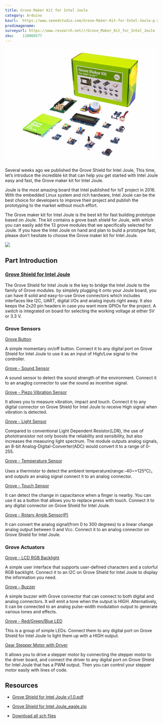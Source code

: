 ```yaml
---
title: Grove Maker Kit for Intel Joule
category: Arduino
bzurl:  https://www.seeedstudio.com/Grove-Maker-Kit-for-Intel-Joule-p-2796.html
prodimagename:
surveyurl: https://www.research.net/r/Grove_Maker_Kit_for_Intel_Joule
sku:    110060577
---
```


![](https://github.com/SeeedDocument/Grove_Maker_Kit_for_Intel_Joule/raw/master/img/wuVn2N00lFDeHDqruNo2IO3v.jpg)

Several weeks ago we published the Grove Shield for Intel Joule, This time, let’s introduce the incredible kit that can help you get started with Intel Joule easy and fast, the Grove maker kit for Intel Joule.

Joule is the most amazing board that Intel published for IoT project in 2016. With the embedded Linux system and rich hardware, Intel Joule can be the best choice for developers to improve their project and publish the prototyping to the market without much effort.

The Grove maker kit for Intel Joule is the best kit for fast building prototype based on Joule. The kit contains a grove bash shield for Joule, with which you can easily add the 13 grove modules that we specifically selected for Joule. If you have the Intel Joule on hand and plan to build a prototype fast, please don’t hesitate to choose the Grove maker kit for Intel Joule.

[![](https://github.com/SeeedDocument/Seeed-WiKi/raw/master/docs/images/300px-Get_One_Now_Banner-ragular.png)](https://www.seeedstudio.com/Grove-Maker-Kit-for-Intel-Joule-p-2796.html)


## Part Introduction

### [Grove Shield for Intel Joule](http://wiki.seeed.cc/Grove_Shield_for_Intel_Joule/)

The Grove Shield for Intel Joule is the key to bridge the Intel Joule to the family of Grove modules. by simplely plugging it onto your Joule board, you can have 8 solid and easy-to-use Grove connectors which includes interfaces like I2C, UART, digital I/Os and analog inputs right away. It also keeps the 2x20 pin headers in case you want more GPIOs for the project. A switch is integrated on board for selecting the working voltage at either 5V or 3.3 V.

### Grove Sensors
[Grove Button](http://wiki.seeed.cc/Grove-Button/)

A simple momentary on/off button. Connect it to any digital port on Grove Shield for Intel Joule to use it as an input of High/Low signal to the controller.

[Grove - Sound Sensor](http://wiki.seeed.cc/Grove-Sound_Sensor/)

A sound sensor to detect the sound strength of the environment. Connect it to an anaglog connector to use the sound as incentive signal.

[Grove - Piezo Vibration Sensor](http://wiki.seeed.cc/Grove-Piezo_Vibration_Sensor/)

It allows you to measure vibration, impact and touch. Connect it to any digital connector on Grove Shield for Intel Joule to receive High signal when vibration is detected.

[Grove - Light Sensor](http://wiki.seeed.cc/Grove-Light_Sensor/)

Compared to conventional Light Dependent Resistor(LDR), the use of phototransistor not only boosts the reliability and sensibility, but also increases the measuring light spectrum. The module outputs analog signals, an 8-bit Analog-Digital-Converter(ADC) would convert it to a range of 0-255.

[Grove - Temperature Sensor](http://wiki.seeed.cc/Grove-Temperature_Sensor/)

Uses a thermistor to detect the ambient temperature(range:-40~+125℃)， and outputs an analog signal connect it to an analog connector.

[Grove - Touch Sensor](http://wiki.seeed.cc/Grove-Touch_Sensor/)

It can detect the change in capacitance when a finger is nearby. You can use it as a button that allows you to replace press with touch. Connect it to any digital connector on Grove Shield for Intel Joule.

<a href="http://wiki.seeed.cc/Grove-Rotary_Angle_Sensor/">Grove - Rotary Angle Sensor(P)</a>

It can convert the analog signal(from 0 to 300 degrees) to a linear change analog output between 0 and Vcc. Connect it to an analog connector on Grove Shield for Intel Joule.



### Grove Actuators
[Grove - LCD RGB Backlight](http://wiki.seeed.cc/Grove-LCD_RGB_Backlight/)

A simple user interface that supports user-defined characters and a colorful RGB backlight. Connect it to an I2C on Grove Shield for Intel Joule to display the information you need.


[Grove - Buzzer](http://wiki.seeed.cc/Grove-Buzzer/)

A simple buzzer with Grove connector that can connect to both digital and analog connectors. It will emit a tone when the output is HIGH. Alternatively, it can be connected to an analog pulse-width modulation output to generate various tones and effects.

[Grove - Red/Green/Blue LED](http://wiki.seeed.cc/Grove-Red_LED/)

This is a group of simple LEDs. Connect them to any digital port on Grove Shield for Intel Joule to light them up with a HIGH output.

[Gear Stepper Motor with Driver](https://www.seeedstudio.com/Gear-Stepper-Motor-with-Driver-p-1685.html)

It allows you to drive a stepper motor by connecting the stepper motor to the driver board, and connect the driver to any digital port on Grove Shield for Intel Joule that has a PWM output. Then you can control your stepper motor easily with lines of code.


## Resources
- [Grove Shield for Intel Joule v1.0.pdf](https://github.com/SeeedDocument/Grove_Maker_Kit_for_Intel_Joule/raw/master/res/Grove%20Shield%20for%20Intel%20Joule%20v1.0.pdf)
- [Grove Shield for Intel Joule_eagle.zip](https://github.com/SeeedDocument/Grove_Maker_Kit_for_Intel_Joule/raw/master/res/Grove%20Shield%20for%20Intel%20Joule_eagle.zip)

- [Download all sch files](https://github.com/SeeedDocument/Grove_Maker_Kit_for_Intel_Joule/raw/master/res/Download%20all%20the%20sch%20file.zip)
